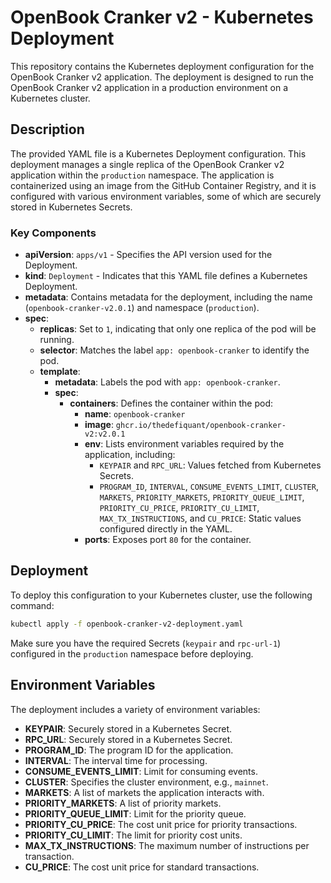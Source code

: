 # OpenBook Cranker v2 - Kubernetes Deployment

This repository contains the Kubernetes deployment configuration for the OpenBook Cranker v2 application. The deployment is designed to run the OpenBook Cranker v2 application in a production environment on a Kubernetes cluster.

## Description

The provided YAML file is a Kubernetes Deployment configuration. This deployment manages a single replica of the OpenBook Cranker v2 application within the `production` namespace. The application is containerized using an image from the GitHub Container Registry, and it is configured with various environment variables, some of which are securely stored in Kubernetes Secrets.

### Key Components

- **apiVersion**: `apps/v1` - Specifies the API version used for the Deployment.
- **kind**: `Deployment` - Indicates that this YAML file defines a Kubernetes Deployment.
- **metadata**: Contains metadata for the deployment, including the name (`openbook-cranker-v2.0.1`) and namespace (`production`).
- **spec**:
  - **replicas**: Set to `1`, indicating that only one replica of the pod will be running.
  - **selector**: Matches the label `app: openbook-cranker` to identify the pod.
  - **template**:
    - **metadata**: Labels the pod with `app: openbook-cranker`.
    - **spec**:
      - **containers**: Defines the container within the pod:
        - **name**: `openbook-cranker`
        - **image**: `ghcr.io/thedefiquant/openbook-cranker-v2:v2.0.1`
        - **env**: Lists environment variables required by the application, including:
          - `KEYPAIR` and `RPC_URL`: Values fetched from Kubernetes Secrets.
          - `PROGRAM_ID`, `INTERVAL`, `CONSUME_EVENTS_LIMIT`, `CLUSTER`, `MARKETS`, `PRIORITY_MARKETS`, `PRIORITY_QUEUE_LIMIT`, `PRIORITY_CU_PRICE`, `PRIORITY_CU_LIMIT`, `MAX_TX_INSTRUCTIONS`, and `CU_PRICE`: Static values configured directly in the YAML.
        - **ports**: Exposes port `80` for the container.

## Deployment

To deploy this configuration to your Kubernetes cluster, use the following command:

```bash
kubectl apply -f openbook-cranker-v2-deployment.yaml
```

Make sure you have the required Secrets (`keypair` and `rpc-url-1`) configured in the `production` namespace before deploying.

## Environment Variables

The deployment includes a variety of environment variables:

- **KEYPAIR**: Securely stored in a Kubernetes Secret.
- **RPC_URL**: Securely stored in a Kubernetes Secret.
- **PROGRAM_ID**: The program ID for the application.
- **INTERVAL**: The interval time for processing.
- **CONSUME_EVENTS_LIMIT**: Limit for consuming events.
- **CLUSTER**: Specifies the cluster environment, e.g., `mainnet`.
- **MARKETS**: A list of markets the application interacts with.
- **PRIORITY_MARKETS**: A list of priority markets.
- **PRIORITY_QUEUE_LIMIT**: Limit for the priority queue.
- **PRIORITY_CU_PRICE**: The cost unit price for priority transactions.
- **PRIORITY_CU_LIMIT**: The limit for priority cost units.
- **MAX_TX_INSTRUCTIONS**: The maximum number of instructions per transaction.
- **CU_PRICE**: The cost unit price for standard transactions.
